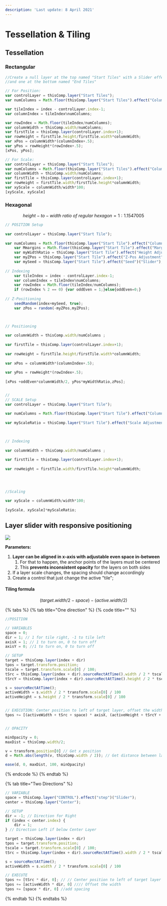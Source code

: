 ```yaml
---
description: 'Last update: 8 April 2021'
---
```


# Tessellation & Tiling

## Tessellation

### Rectangular

```javascript
//Create a null layer at the top named "Start Tiles" with a Slider effect "Columns", 
//and one at the bottom named "End Tiles"

// For Position:
var controlLayer = thisComp.layer("Start Tiles");
var numColumns = Math.floor(thisComp.layer("Start Tiles").effect("Columns")("Slider").value);
var tileIndex = index - controlLayer.index-1;
var columnIndex = tileIndex%numColumns;
var rowIndex = Math.floor(tileIndex/numColumns);
var columnWidth = thisComp.width/numColumns;
var firstTile = thisComp.layer(controlLayer.index+1);
var rowHeight = firstTile.height/firstTile.width*columnWidth;
var xPos = columnWidth*(columnIndex+.5);
var yPos = rowHeight*(rowIndex+.5);[xPos, yPos];

// For Scale:
var controlLayer = thisComp.layer("Start Tiles");
var numColumns = Math.floor(thisComp.layer("Start Tiles").effect("Columns")("Slider").value);
var columnWidth = thisComp.width/numColumns;
var firstTile = thisComp.layer(controlLayer.index+1);
var rowHeight = firstTile.width/firstTile.height*columnWidth;
var xyScale = columnWidth/width*100;[xyScale, xyScale]
```

### Hexagonal

$$
height-to-width\ ratio\ of \ regular \  hexagon= 1:1.1547005
$$

```javascript
// POSITION Setup     
var controlLayer = thisComp.layer("Start Tile");    
var numColumns = Math.floor(thisComp.layer("Start Tile").effect("Columns")("Slider").value);    var Mmargins = Math.floor(thisComp.layer("Start Tile").effect("Margins")("Slider").value);    var myWidthRatio = thisComp.layer("Start Tile").effect("Height Adjustment")("Slider");    var myZPos = thisComp.layer("Start Tile").effect("Z-Pos Adjustment")("Slider");    var mySeed = thisComp.layer("Start Tile").effect("Seed")("Slider");    // Indexing     var tileIndex = index - controlLayer.index-1;    var columnIndex = tileIndex%numColumns;    var rowIndex = Math.floor(tileIndex/numColumns);    if (rowIndex % 2 == 0) {var oddEven = 1;}else{oddEven=0;}    // Z-Positioning     seedRandom(index+mySeed, true);    var zPos = random(-myZPos,myZPos);    

// Positioning     
var columnWidth = thisComp.width/numColumns ;    
var firstTile = thisComp.layer(controlLayer.index+1);    
var rowHeight = firstTile.height/firstTile.width*columnWidth;    
var xPos = columnWidth*(columnIndex+.5);    
var yPos = rowHeight*(rowIndex+.5);    
[xPos +oddEven*columnWidth/2, yPos*myWidthRatio,zPos];


// 
// SCALE Setup
var controlLayer = thisComp.layer("Start Tile");    
var numColumns = Math.floor(thisComp.layer("Start Tile").effect("Columns")("Slider").value);    
var myScaleRatio = thisComp.layer("Start Tile").effect("Scale Adjustment")("Slider");        

// Indexing     
var columnWidth = thisComp.width/numColumns ;    
var firstTile = thisComp.layer(controlLayer.index+1);    
var rowHeight = firstTile.width/firstTile.height*columnWidth;        


//Scaling     
var xyScale = columnWidth/width*100;    
[xyScale, xyScale]*myScaleRatio;
```

## Layer slider with responsive positioning

![](<../../.gitbook/assets/setup\_ slider\_01.gif>)

**Parameters:**

1. **Layer can be aligned in x-axis with adjustable even space in-between**&#x20;
   1. For that to happen, the anchor points of the layers must be centered
   2. This **prevents inconsistent opacity** for the layers on both sides
2. If a layer scale changes, the spacing should change accordingly
3. Create a control that just change the active "tile";

#### Tiling formula

$$
(target.width/2-space)-(active.width/2)
$$

{% tabs %}
{% tab title="One direction" %}
{% code title="" %}
```javascript
//POSITION

// VARIABLES	
space = 0;
dir = 1; // 1 for tile right, -1 to tile left
axisX = 1; // 1 to turn on, 0 to turn off
axisY = 0; //1 to turn on, 0 to turn off

// SETUP
target = thisComp.layer(index + dir)
tpos = target.transform.position;
tscale = target.transform.scale[0] / 100;
tSrc = thisComp.layer(index + dir).sourceRectAtTime().width / 2 * tscale
tSrcY = thisComp.layer(index + dir).sourceRectAtTime().height / 2 * tscale

s = sourceRectAtTime();
activeWidth = s.width / 2 * transform.scale[0] / 100
activeHeight = s.height / 2 * transform.scale[0] / 100


// EXECUTION: Center position to left of target layer, offset the width, + spacing
tpos += [(activeWidth + tSrc + space) * axisX, (activeHeight + tSrcY + space) * axisY] * dir; 


// OPACITY

minOpacity = 0;
maxDist = thisComp.width/2;

v = transform.position[0] // Get x position
d = Math.abs(length(v, thisComp.width / 2)); // Get distance between layers

ease(d, 0, maxDist, 100, minOpacity)
```
{% endcode %}
{% endtab %}

{% tab title="Two Directions" %}
```javascript
// VARIABLE
space = thisComp.layer("CONTROL").effect("step")("Slider");
center = thisComp.layer("Center");

// SETUP
dir = -1; // Direction for Right 
if (index < center.index) {
    dir = 1;
} // Direction Left if below Center Layer

target = thisComp.layer(index + dir)
tpos = target.transform.position;
tscale = target.transform.scale[0] / 100;
tSrc = thisComp.layer(index + dir).sourceRectAtTime().width / 2 * tscale

s = sourceRectAtTime();
activeWidth = s.width / 2 * transform.scale[0] / 100

// EXECUTE
tpos += [tSrc * dir, 0]; // // Center position to left of target layer 
tpos += [activeWidth * dir, 0] //// Offset the width 
tpos += [space * dir, 0] //add spacing
```
{% endtab %}
{% endtabs %}
